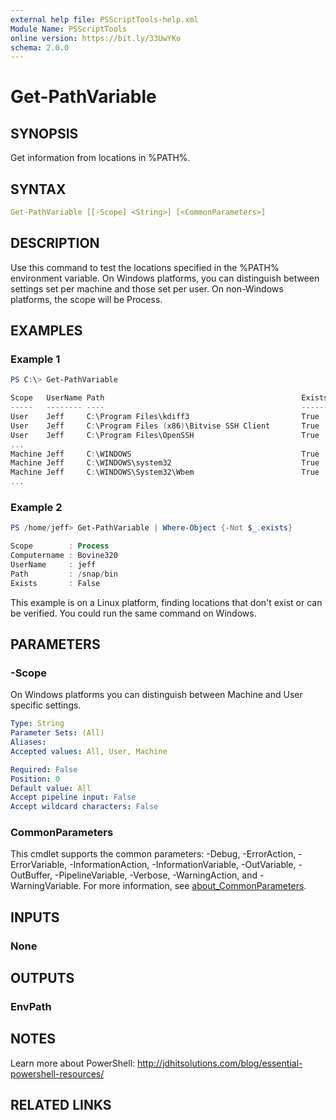 ```yaml
---
external help file: PSScriptTools-help.xml
Module Name: PSScriptTools
online version: https://bit.ly/33UwYKo
schema: 2.0.0
---
```


# Get-PathVariable

## SYNOPSIS

Get information from locations in %PATH%.

## SYNTAX

```yaml
Get-PathVariable [[-Scope] <String>] [<CommonParameters>]
```

## DESCRIPTION

Use this command to test the locations specified in the %PATH% environment variable. On Windows platforms, you can distinguish between settings set per machine and those set per user. On non-Windows platforms, the scope will be Process.

## EXAMPLES

### Example 1

```powershell
PS C:\> Get-PathVariable

Scope   UserName Path                                            Exists
-----   -------- ----                                            ------
User    Jeff     C:\Program Files\kdiff3                         True
User    Jeff     C:\Program Files (x86)\Bitvise SSH Client       True
User    Jeff     C:\Program Files\OpenSSH                        True
...
Machine Jeff     C:\WINDOWS                                      True
Machine Jeff     C:\WINDOWS\system32                             True
Machine Jeff     C:\WINDOWS\System32\Wbem                        True
...
```

### Example 2

```powershell
PS /home/jeff> Get-PathVariable | Where-Object {-Not $_.exists}

Scope        : Process
Computername : Bovine320
UserName     : jeff
Path         : /snap/bin
Exists       : False
```

This example is on a Linux platform, finding locations that don't exist or can be verified. You could run the same command on Windows.

## PARAMETERS

### -Scope

On Windows platforms you can distinguish between Machine and User specific settings.

```yaml
Type: String
Parameter Sets: (All)
Aliases:
Accepted values: All, User, Machine

Required: False
Position: 0
Default value: All
Accept pipeline input: False
Accept wildcard characters: False
```

### CommonParameters

This cmdlet supports the common parameters: -Debug, -ErrorAction, -ErrorVariable, -InformationAction, -InformationVariable, -OutVariable, -OutBuffer, -PipelineVariable, -Verbose, -WarningAction, and -WarningVariable. For more information, see [about_CommonParameters](http://go.microsoft.com/fwlink/?LinkID=113216).

## INPUTS

### None

## OUTPUTS

### EnvPath

## NOTES

Learn more about PowerShell: http://jdhitsolutions.com/blog/essential-powershell-resources/

## RELATED LINKS
